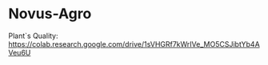 # Novus-Agro

Plant`s Quality:
https://colab.research.google.com/drive/1sVHGRf7kWrIVe_MO5CSJibtYb4AVeu6U
